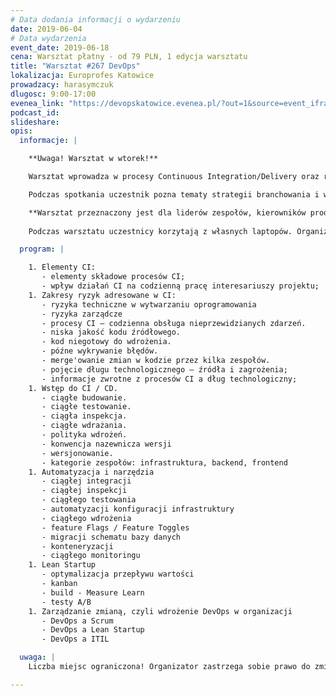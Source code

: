 ```yaml
---
# Data dodania informacji o wydarzeniu
date: 2019-06-04
# Data wydarzenia
event_date: 2019-06-18
cena: Warsztat płatny - od 79 PLN, 1 edycja warsztatu
title: "Warsztat #267 DevOps"
lokalizacja: Europrofes Katowice
prowadzacy: harasymczuk
dlugosc: 9:00-17:00
evenea_link: "https://devopskatowice.evenea.pl/?out=1&source=event_iframe"
podcast_id:
slideshare:
opis:
  informacje: |

    **Uwaga! Warsztat w wtorek!**

    Warsztat wprowadza w procesy Continuous Integration/Delivery oraz ruch DevOps. W sposób bardziej poglądowy a mniej techniczny, pozwala na zrozumienie ogółu nowoczesnego podejścia do wytwarzania oprogramowania, a także uporządkowuje terminologię i narzędzia zgromadzone wokół tych technik. 

    Podczas spotkania uczestnik pozna tematy strategii branchowania i wersjonowania, metod testowania pull-requestów, rodzajów testów i czasu ich użycia. Przedstawiony zostanie również schemat Git Flow oraz dobre inżynieryjne praktyki tworzenia kodu i pracy zespołu.

    **Warsztat przeznaczony jest dla liderów zespołów, kierowników produktów, dyrektorów i kierowników działów jak również dla osób pracujących przy wytwarzaniu oprogramowania.**
  
    Podczas warsztatu uczestnicy korzytają z własnych laptopów. Organizator zapewnia przerwy kawowe oraz lunch.

  program: |

    1. Elementy CI:
       - elementy składowe procesów CI;
       - wpływ działań CI na codzienną pracę interesariuszy projektu;
    1. Zakresy ryzyk adresowane w CI:
       - ryzyka techniczne w wytwarzaniu oprogramowania
       - ryzyka zarządcze
       - procesy CI – codzienna obsługa nieprzewidzianych zdarzeń.
       - niska jakość kodu źródłowego.
       - kod niegotowy do wdrożenia.
       - późne wykrywanie błędów.
       - merge'owanie zmian w kodzie przez kilka zespołów.
       - pojęcie długu technologicznego – źródła i zagrożenia;
       - informacje zwrotne z procesów CI a dług technologiczny;
    1. Wstęp do CI / CD.
       - ciągłe budowanie.
       - ciągłe testowanie.
       - ciągła inspekcja.
       - ciągłe wdrażania.
       - polityka wdrożeń.
       - konwencja nazewnicza wersji
       - wersjonowanie.
       - kategorie zespołów: infrastruktura, backend, frontend
    1. Automatyzacja i narzędzia
       - ciągłej integracji
       - ciągłej inspekcji
       - ciągłego testowania
       - automatyzacji konfiguracji infrastruktury
       - ciągłego wdrożenia
       - feature Flags / Feature Toggles
       - migracji schematu bazy danych
       - konteneryzacji
       - ciągłego monitoringu
    1. Lean Startup
       - optymalizacja przepływu wartości
       - kanban
       - build - Measure Learn
       - testy A/B
    1. Zarządzanie zmianą, czyli wdrożenie DevOps w organizacji
       - DevOps a Scrum
       - DevOps a Lean Startup
       - DevOps a ITIL

  uwaga: |
    Liczba miejsc ograniczona! Organizator zastrzega sobie prawo do zmiany lokalizacji wydarzenia oraz jego odwołania w przypadku niezgłoszenia się minimalnej liczby uczestników.

---
```

